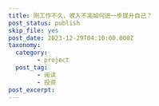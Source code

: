 ```yaml
---
title: 刚工作不久，收入不高如何进一步提升自己？
post_status: publish
skip_file: yes
post_date: 2023-12-29T04:10:00.000Z
taxonomy:
  category:
        - project
  post_tag:
        - 阅读
        - 投资
post_excerpt: 
---
```

